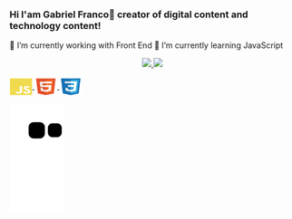 ### Hi I'am Gabriel Franco👋 creator of digital content and technology content!

🔭 I’m currently working with Front End
🌱 I’m currently learning JavaScript

<div align="center">
  <a href="https://github.com/GabrieloFranco">

  <img height="125px" src="https://github-readme-stats.vercel.app/api?username=GabrieloFranco&show_icons=true&theme=dark&include_all_commits=true&count_private=true"/>
  <img height="125px" src="https://github-readme-stats.vercel.app/api/top-langs/?username=GabrieloFranco&layout=compact&langs_count=7&theme=dark"/>
 
</div>
  
<div style="display: inline_block"><br>
    
  <img align="center" alt="Gabriel-Js" height="30" width="40" src="https://raw.githubusercontent.com/devicons/devicon/master/icons/javascript/javascript-plain.svg">
  <!--<img align="center" alt="Gabriel-Ts" height="30" width="40" src="https://raw.githubusercontent.com/devicons/devicon/master/icons/typescript/typescript-plain.svg">-->
  <!--<img align="center" alt="Gabriel-React" height="30" width="40" src="https://raw.githubusercontent.com/devicons/devicon/master/icons/react/react-original.svg">>-->
  <img align="center" alt="Gabriel-HTML" height="30" width="40" src="https://raw.githubusercontent.com/devicons/devicon/master/icons/html5/html5-original.svg">
  <img align="center" alt="Gabriel-CSS" height="30" width="40" src="https://raw.githubusercontent.com/devicons/devicon/master/icons/css3/css3-original.svg">
  <!--<img align="center" alt="Gabriel-Python" height="30" width="40" src="https://raw.githubusercontent.com/devicons/devicon/master/icons/python/python-original.svg">>-->
  <!--<img align="center" alt="Gabriel-Csharp" height="30" width="40" src="https://raw.githubusercontent.com/devicons/devicon/master/icons/csharp/csharp-original.svg">>-->
  
   ![Snake animation](https://github.com/GabrieloFranco/GabrieloFranco/blob/output/github-contribution-grid-snake.svg)
    
</div>
  
 
